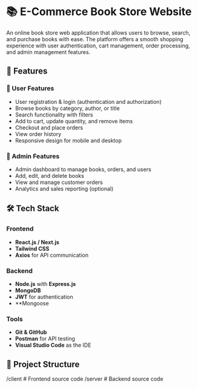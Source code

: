 # 📚 E-Commerce Book Store Website

An online book store web application that allows users to browse, search, and purchase books with ease.
The platform offers a smooth shopping experience with user authentication, cart management, order processing, and admin management features.

## 🚀 Features

### 🛒 User Features
- User registration & login (authentication and authorization)
- Browse books by category, author, or title
- Search functionality with filters
- Add to cart, update quantity, and remove items
- Checkout and place orders
- View order history
- Responsive design for mobile and desktop

### 🔧 Admin Features
- Admin dashboard to manage books, orders, and users
- Add, edit, and delete books
- View and manage customer orders
- Analytics and sales reporting (optional)

## 🛠️ Tech Stack

### Frontend
- **React.js / Next.js**
- **Tailwind CSS** 
- **Axios** for API communication

### Backend
- **Node.js** with **Express.js**
- **MongoDB** 
- **JWT** for authentication
- **Mongoose 

### Tools
- **Git & GitHub**
- **Postman** for API testing
- **Visual Studio Code** as the IDE

## 📁 Project Structure

/client # Frontend source code
/server # Backend source code

